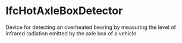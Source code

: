 IfcHotAxleBoxDetector
=====================
Device for detecting an overheated bearing by measuring the level of infrared
radiation emitted by the axle box of a vehicle.


